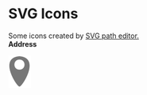 # SVG Icons
Some icons created by <a href='https://yqnn.github.io/svg-path-editor/' target="_blank" rel="noopener noreferrer">SVG path editor.</a>
<br>
<strong>Address<strong>
<!-- address -->
<img src="https://github.com/kubiksk8ter/SVG_Icons/blob/main/SVG-address.svg">
